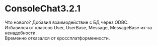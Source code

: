 # ConsoleChat3.2.1

Что нового?
Добавил взаимодействие с БД через ODBC. \
Избавился от классов User, UserBase, Message, MessageBase из-за ненадобности. \
Временно отказался от кроссплатформенности.
